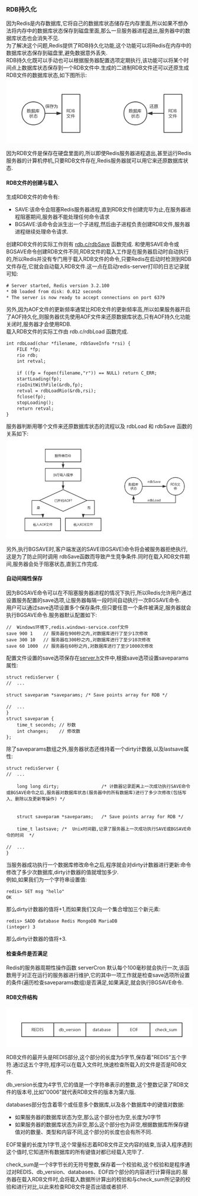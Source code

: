 ### RDB持久化  

因为Redis是内存数据库,它将自己的数据库状态储存在内存里面,所以如果不想办法将内存中的数据库状态保存到磁盘里面,那么一旦服务器进程退出,服务器中的数据库状态也会消失不见.  
为了解决这个问题,Redis提供了RDB持久化功能,这个功能可以将Redis在内存中的数据库状态保存到磁盘里,避免数据意外丢失.    
RDB持久化既可以手动也可以根据服务器配置选项定期执行,该功能可以将某个时间点上数据库状态保存到一个RDB文件中.生成的二进制RDB文件还可以还原生成RDB文件的数据库状态,如下图所示:
![RDB](https://raw.githubusercontent.com/MelloChan/redis-in-action/master/images/RDB保存与还原.png)  

因为RDB文件是保存在硬盘里面的,所以即使Redis服务器进程退出,甚至运行Redis服务器的计算机停机,只要RDB文件存在,Redis服务器就可以用它来还原数据库状态.  

#### RDB文件的创建与载入  

生成RDB文件的命令有:    
- SAVE:该命令会阻塞Redis服务器进程,直到RDB文件创建完毕为止,在服务器进程阻塞期间,服务器不能处理任何命令请求    
- BGSAVE:该命令会派生出一个子进程,然后由子进程负责创建RDB文件,服务器进程继续处理命令请求.      

创建RDB文件的实际工作则有 [rdb.c/rdbSave](https://github.com/antirez/redis/blob/unstable/src/rdb.c) 函数完成.
和使用SAVE命令或BGSAVE命令创建RDB文件不同,RDB文件的载入工作是在服务器启动时自动执行的,所以Redis并没有专门用于载入RDB文件的命令,只要Redis在启动时检测到RDB文件存在,它就会自动载入RDB文件.这一点在启动redis-server打印的日志记录就可知:
```
# Server started, Redis version 3.2.100
* DB loaded from disk: 0.012 seconds
* The server is now ready to accept connections on port 6379
```
另外,因为AOF文件的更新频率通常比RDB文件的更新频率高,所以如果服务器开启了AOF持久化,则服务器优先使用AOF文件来还原数据库状态,只有AOF持久化功能关闭时,服务器才会使用RDB.  
载入RDB文件的实际工作由 rdb.c/rdbLoad 函数完成.
```
int rdbLoad(char *filename, rdbSaveInfo *rsi) {
    FILE *fp;
    rio rdb;
    int retval;

    if ((fp = fopen(filename,"r")) == NULL) return C_ERR;
    startLoading(fp);
    rioInitWithFile(&rdb,fp);
    retval = rdbLoadRio(&rdb,rsi);
    fclose(fp);
    stopLoading();
    return retval;
}
```
服务器判断用哪个文件来还原数据库状态的流程以及 rdbLoad 和 rdbSave 函数的关系如下:  
![RDB](https://raw.githubusercontent.com/MelloChan/redis-in-action/master/images/Redis-RDB-save&load.png)

另外,执行BGSAVE时,客户端发送的SAVE(BGSAVE)命令将会被服务器拒绝执行,这是为了防止同时调用 rdbSave函数而导致产生竞争条件.同时在载入RDB文件期间,服务器会处于阻塞状态,直到工作完成.

#### 自动间隔性保存  

因为BGSAVE命令可以在不阻塞服务器进程的情况下执行,所以Redis允许用户通过设置服务配置的save选项,让服务器每隔一段时间自动执行一次BGSAVE命令.  
用户可以通过save选项设置多个保存条件,但只要任意一个条件被满足,服务器就会执行BGSAVE命令.服务器默认配置如下:    
```
//  Windows环境下,redis.windows-service.conf文件
save 900 1    // 服务器在900秒之内,对数据库进行了至少1次修改
save 300 10   // 服务器在300秒之内,对数据库进行了至少10次修改
save 60 1000  // 服务器在60秒之内,对数据库进行了至少1000次修改
```  
配置文件设置的save选项保存在[server.h](https://github.com/antirez/redis/blob/unstable/src/server.h)文件中,根据save选项设置saveparams属性:
```
struct redisServer {
//  ...

struct saveparam *saveparams; /* Save points array for RDB */

//  ...
}
struct saveparam {
    time_t seconds; // 秒数
    int changes;    // 修改数
};
```  

除了saveparams数组之外,服务器状态还维持着一个dirty计数器,以及lastsave属性:
```
struct redisServer {
//  ...

    long long dirty;                /* 计数器记录距离上一次成功执行SAVE命令或BGSAVE命令之后,服务器对数据库状态(服务器中的所有数据库)进行了多少次修改(包括写入、删除以及更新等操作) */
   
   
    struct saveparam *saveparams;   /* Save points array for RDB */
  
    time_t lastsave; /*  Unix时间戳,记录了服务器上一次成功执行SAVE或BGSAVE命令的时间  */
    
//  ...       
}
```
当服务器成功执行一个数据库修改命令之后,程序就会对dirty计数器进行更新:命令修改了多少次数据库,dirty计数器的值就增加多少.  
例如,如果我们为一个字符串设置值:
```
redis> SET msg "hello"
OK
```
那么dirty计数器的值将+1,而如果我们又向一个集合增加三个新元素:  
```
redis> SADD database Redis MongoDB MariaDB
(integer) 3
```
那么dirty计数器的值将+3.  

#### 检查条件是否满足

Redis的服务器周期性操作函数 serverCron 默认每个100毫秒就会执行一次,该函数用于对正在运行的服务器进行维护,它的其中一项工作就是检查save选项所设置的条件(遍历检查saveparams数组)是否满足,如果满足,就会执行BGSAVE命令.  

#### RDB文件结构

![RDB文件结构](https://raw.githubusercontent.com/MelloChan/redis-in-action/master/images/redis-RDB文件结构.png)

RDB文件的最开头是REDIS部分,这个部分的长度为5字节,保存着"REDIS"五个字符.通过这五个字符,程序可以在载入文件时,快速检查所载入的文件是否是RDB文件.  

db_version长度为4字节,它的值是一个字符串表示的整数,这个整数记录了RDB文件的版本号,比如"0006"就代表RDB文件的版本为第六版.  

databases部分包含着零个或任意多个数据库,以及各个数据库中的键值对数据:
- 如果服务器的数据库状态为空,那么这个部分也为空,长度为0字节  
- 如果服务器的数据库状态为非空,那么这个部分也为非空,根据数据库所保存键值对的数量、类型和内容不同,这个部分的长度也会有所不同.  

EOF常量的长度为1字节,这个常量标志着RDB文件正文内容的结束,当读入程序遇到这个值时,它知道所有数据库的所有键值对都已经载入完毕了.  

check_sum是一个8字节长的无符号整数,保存着一个校验和,这个校验和是程序通过对REDIS、db_version、databases、EOF四个部分的内容进行计算得出的.服务器在载入RDB文件时,会将载入数据所计算出的校验和与check_sum所记录的校验和进行对比,以此来检查RDB文件是否出错或者损坏.  









